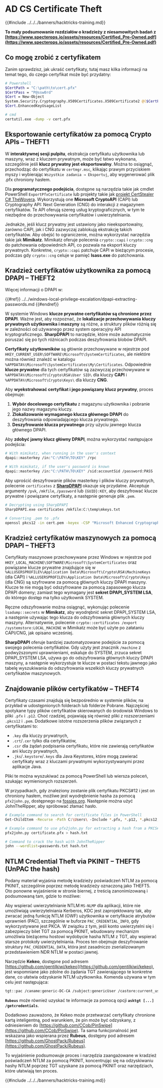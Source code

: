 # AD CS Certificate Theft

{{#include ../../../banners/hacktricks-training.md}}

**To mały podsumowanie rozdziałów o kradzieży z niesamowitych badań z [https://www.specterops.io/assets/resources/Certified_Pre-Owned.pdf](https://www.specterops.io/assets/resources/Certified_Pre-Owned.pdf)**

## Co mogę zrobić z certyfikatem

Zanim sprawdzisz, jak ukraść certyfikaty, tutaj masz kilka informacji na temat tego, do czego certyfikat może być przydatny:
```bash
# Powershell
$CertPath = "C:\path\to\cert.pfx"
$CertPass = "P@ssw0rd"
$Cert = New-Object
System.Security.Cryptography.X509Certificates.X509Certificate2 @($CertPath, $CertPass)
$Cert.EnhancedKeyUsageList

# cmd
certutil.exe -dump -v cert.pfx
```
## Eksportowanie certyfikatów za pomocą Crypto APIs – THEFT1

W **interaktywnej sesji pulpitu**, ekstrakcja certyfikatu użytkownika lub maszyny, wraz z kluczem prywatnym, może być łatwo wykonana, szczególnie jeśli **klucz prywatny jest eksportowalny**. Można to osiągnąć, przechodząc do certyfikatu w `certmgr.msc`, klikając prawym przyciskiem myszy i wybierając `Wszystkie zadania → Eksportuj`, aby wygenerować plik .pfx chroniony hasłem.

Dla **programatycznego podejścia**, dostępne są narzędzia takie jak cmdlet PowerShell `ExportPfxCertificate` lub projekty takie jak [projekt CertStealer C# TheWovera](https://github.com/TheWover/CertStealer). Wykorzystują one **Microsoft CryptoAPI** (CAPI) lub Cryptography API: Next Generation (CNG) do interakcji z magazynem certyfikatów. Te API oferują szereg usług kryptograficznych, w tym te niezbędne do przechowywania certyfikatów i uwierzytelniania.

Jednakże, jeśli klucz prywatny jest ustawiony jako nieeksportowalny, zarówno CAPI, jak i CNG zazwyczaj zablokują ekstrakcję takich certyfikatów. Aby obejść to ograniczenie, można wykorzystać narzędzia takie jak **Mimikatz**. Mimikatz oferuje polecenia `crypto::capi` i `crypto::cng` do patchowania odpowiednich API, co pozwala na eksport kluczy prywatnych. Konkretne, `crypto::capi` patchuje CAPI w bieżącym procesie, podczas gdy `crypto::cng` celuje w pamięć **lsass.exe** do patchowania.

## Kradzież certyfikatów użytkownika za pomocą DPAPI – THEFT2

Więcej informacji o DPAPI w:

{{#ref}}
../../windows-local-privilege-escalation/dpapi-extracting-passwords.md
{{#endref}}

W systemie Windows **klucze prywatne certyfikatów są chronione przez DPAPI**. Ważne jest, aby rozpoznać, że **lokalizacje przechowywania kluczy prywatnych użytkownika i maszyny** są różne, a struktury plików różnią się w zależności od używanego przez system operacyjny API kryptograficznego. **SharpDPAPI** to narzędzie, które może automatycznie poruszać się po tych różnicach podczas deszyfrowania blobów DPAPI.

**Certyfikaty użytkowników** są głównie przechowywane w rejestrze pod `HKEY_CURRENT_USER\SOFTWARE\Microsoft\SystemCertificates`, ale niektóre można również znaleźć w katalogu `%APPDATA%\Microsoft\SystemCertificates\My\Certificates`. Odpowiednie **klucze prywatne** dla tych certyfikatów są zazwyczaj przechowywane w `%APPDATA%\Microsoft\Crypto\RSA\User SID\` dla kluczy **CAPI** i `%APPDATA%\Microsoft\Crypto\Keys\` dla kluczy **CNG**.

Aby **wyekstrahować certyfikat i jego powiązany klucz prywatny**, proces obejmuje:

1. **Wybór docelowego certyfikatu** z magazynu użytkownika i pobranie jego nazwy magazynu kluczy.
2. **Zlokalizowanie wymaganego klucza głównego DPAPI** do deszyfrowania odpowiadającego klucza prywatnego.
3. **Deszyfrowanie klucza prywatnego** przy użyciu jawnego klucza głównego DPAPI.

Aby **zdobyć jawny klucz główny DPAPI**, można wykorzystać następujące podejścia:
```bash
# With mimikatz, when running in the user's context
dpapi::masterkey /in:"C:\PATH\TO\KEY" /rpc

# With mimikatz, if the user's password is known
dpapi::masterkey /in:"C:\PATH\TO\KEY" /sid:accountSid /password:PASS
```
Aby uprościć deszyfrowanie plików masterkey i plików kluczy prywatnych, polecenie `certificates` z [**SharpDPAPI**](https://github.com/GhostPack/SharpDPAPI) okazuje się przydatne. Akceptuje argumenty `/pvk`, `/mkfile`, `/password` lub `{GUID}:KEY`, aby deszyfrować klucze prywatne i powiązane certyfikaty, a następnie generuje plik `.pem`.
```bash
# Decrypting using SharpDPAPI
SharpDPAPI.exe certificates /mkfile:C:\temp\mkeys.txt

# Converting .pem to .pfx
openssl pkcs12 -in cert.pem -keyex -CSP "Microsoft Enhanced Cryptographic Provider v1.0" -export -out cert.pfx
```
## Kradzież certyfikatów maszynowych za pomocą DPAPI – THEFT3

Certyfikaty maszynowe przechowywane przez Windows w rejestrze pod `HKEY_LOCAL_MACHINE\SOFTWARE\Microsoft\SystemCertificates` oraz powiązane klucze prywatne znajdujące się w `%ALLUSERSPROFILE%\Application Data\Microsoft\Crypto\RSA\MachineKeys` (dla CAPI) i `%ALLUSERSPROFILE%\Application Data\Microsoft\Crypto\Keys` (dla CNG) są szyfrowane za pomocą głównych kluczy DPAPI maszyny. Klucze te nie mogą być odszyfrowane za pomocą zapasowego klucza DPAPI domeny; zamiast tego wymagany jest **sekret DPAPI_SYSTEM LSA**, do którego dostęp ma tylko użytkownik SYSTEM.

Ręczne odszyfrowanie można osiągnąć, wykonując polecenie `lsadump::secrets` w **Mimikatz**, aby wyodrębnić sekret DPAPI_SYSTEM LSA, a następnie używając tego klucza do odszyfrowania głównych kluczy maszyny. Alternatywnie, polecenie `crypto::certificates /export /systemstore:LOCAL_MACHINE` w Mimikatz może być użyte po załataniu CAPI/CNG, jak opisano wcześniej.

**SharpDPAPI** oferuje bardziej zautomatyzowane podejście za pomocą swojego polecenia certyfikatów. Gdy użyty jest znacznik `/machine` z podwyższonymi uprawnieniami, eskaluje do SYSTEM, zrzuca sekret DPAPI_SYSTEM LSA, używa go do odszyfrowania głównych kluczy DPAPI maszyny, a następnie wykorzystuje te klucze w postaci tekstu jawnego jako tabelę wyszukiwania do odszyfrowania wszelkich kluczy prywatnych certyfikatów maszynowych.

## Znajdowanie plików certyfikatów – THEFT4

Certyfikaty czasami znajdują się bezpośrednio w systemie plików, na przykład w udostępnionych folderach lub folderze Pobrane. Najczęściej spotykane typy plików certyfikatów skierowanych do środowisk Windows to pliki `.pfx` i `.p12`. Choć rzadziej, pojawiają się również pliki z rozszerzeniami `.pkcs12` i `.pem`. Dodatkowe istotne rozszerzenia plików związanych z certyfikatami to:

- `.key` dla kluczy prywatnych,
- `.crt`/`.cer` tylko dla certyfikatów,
- `.csr` dla żądań podpisania certyfikatu, które nie zawierają certyfikatów ani kluczy prywatnych,
- `.jks`/`.keystore`/`.keys` dla Java Keystores, które mogą zawierać certyfikaty wraz z kluczami prywatnymi wykorzystywanymi przez aplikacje Java.

Pliki te można wyszukiwać za pomocą PowerShell lub wiersza poleceń, szukając wymienionych rozszerzeń.

W przypadkach, gdy znaleziony zostanie plik certyfikatu PKCS#12 i jest on chroniony hasłem, możliwe jest wyodrębnienie hasha za pomocą `pfx2john.py`, dostępnego na [fossies.org](https://fossies.org/dox/john-1.9.0-jumbo-1/pfx2john_8py_source.html). Następnie można użyć JohnTheRipper, aby spróbować złamać hasło.
```bash
# Example command to search for certificate files in PowerShell
Get-ChildItem -Recurse -Path C:\Users\ -Include *.pfx, *.p12, *.pkcs12, *.pem, *.key, *.crt, *.cer, *.csr, *.jks, *.keystore, *.keys

# Example command to use pfx2john.py for extracting a hash from a PKCS#12 file
pfx2john.py certificate.pfx > hash.txt

# Command to crack the hash with JohnTheRipper
john --wordlist=passwords.txt hash.txt
```
## NTLM Credential Theft via PKINIT – THEFT5 (UnPAC the hash)

Podany materiał wyjaśnia metodę kradzieży poświadczeń NTLM za pomocą PKINIT, szczególnie poprzez metodę kradzieży oznaczoną jako THEFT5. Oto ponowne wyjaśnienie w stronie biernej, z treścią zanonimizowaną i podsumowaną tam, gdzie to możliwe:

Aby wspierać uwierzytelnianie NTLM `MS-NLMP` dla aplikacji, które nie umożliwiają uwierzytelniania Kerberos, KDC jest zaprojektowany tak, aby zwracać jedną funkcję NTLM (OWF) użytkownika w certyfikacie atrybutów uprawnień (PAC), szczególnie w buforze `PAC_CREDENTIAL_INFO`, gdy wykorzystywane jest PKCA. W związku z tym, jeśli konto uwierzytelni się i zabezpieczy bilet TGT za pomocą PKINIT, wbudowany mechanizm umożliwia bieżącemu hostowi wydobycie hasha NTLM z TGT, aby wspierać starsze protokoły uwierzytelniania. Proces ten obejmuje deszyfrowanie struktury `PAC_CREDENTIAL_DATA`, która jest zasadniczo zserializowanym przedstawieniem NDR NTLM w postaci jawnej.

Narzędzie **Kekeo**, dostępne pod adresem [https://github.com/gentilkiwi/kekeo](https://github.com/gentilkiwi/kekeo), jest wspomniane jako zdolne do żądania TGT zawierającego te konkretne dane, co ułatwia odzyskanie NTLM użytkownika. Komenda używana w tym celu jest następująca:
```bash
tgt::pac /caname:generic-DC-CA /subject:genericUser /castore:current_user /domain:domain.local
```
**`Rubeus`** może również uzyskać te informacje za pomocą opcji **`asktgt [...] /getcredentials`**.

Dodatkowo zauważono, że Kekeo może przetwarzać certyfikaty chronione kartą inteligentną, pod warunkiem, że pin może być odzyskany, z odniesieniem do [https://github.com/CCob/PinSwipe](https://github.com/CCob/PinSwipe). Ta sama funkcjonalność jest wskazana jako wspierana przez **Rubeus**, dostępny pod adresem [https://github.com/GhostPack/Rubeus](https://github.com/GhostPack/Rubeus).

To wyjaśnienie podsumowuje proces i narzędzia zaangażowane w kradzież poświadczeń NTLM za pomocą PKINIT, koncentrując się na odzyskiwaniu hashy NTLM poprzez TGT uzyskane za pomocą PKINIT oraz narzędziach, które ułatwiają ten proces.

{{#include ../../../banners/hacktricks-training.md}}
